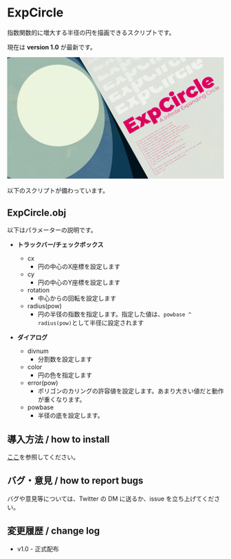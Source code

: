# ExpCircle
指数関数的に増大する半径の円を描画できるスクリプトです。

現在は **version 1.0** が最新です。

![thumbnail](https://github.com/Aodaruma/expcircle/blob/main/expcircle.png)

以下のスクリプトが備わっています。

## ExpCircle.obj

以下はパラメーターの説明です。

- **トラックバー/チェックボックス**
  - cx
    - 円の中心のX座標を設定します
  - cy
    - 円の中心のY座標を設定します
  - rotation
    - 中心からの回転を設定します
  - radius(pow)
    - 円の半径の指数を指定します。指定した値は、`powbase ^ radius(pow)`として半径に設定されます
    
  
- **ダイアログ**

  - divnum
    - 分割数を設定します
  - color
    - 円の色を指定します
  - error(pow)
    - ポリゴンのカリングの許容値を設定します。あまり大きい値だと動作が重くなります。
  - powbase
    - 半径の底を設定します。

    

## 導入方法 / how to install

[ここ](https://github.com/Aodaruma/Aodaruma-AviUtl-Script)を参照してください。


## バグ・意見 / how to report bugs

バグや意見等については、Twitter の DM に送るか、issue を立ち上げてください。

## 変更履歴 / change log

- v1.0 - 正式配布
